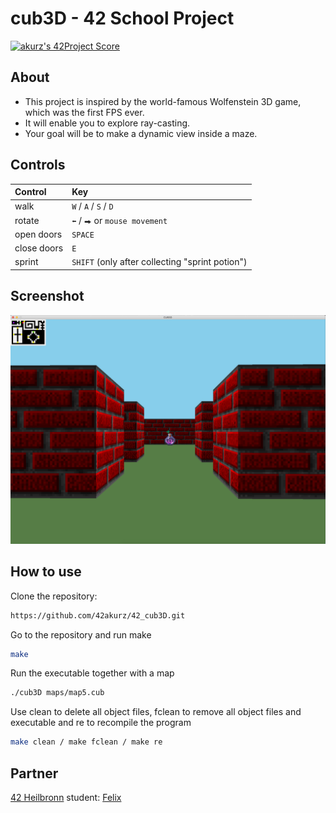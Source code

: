 # cub3D - 42 School Project

[![akurz's 42Project Score](https://badge42.herokuapp.com/api/project/akurz/cub3d)](https://github.com/JaeSeoKim/badge42)

## About
* This project is inspired by the world-famous Wolfenstein 3D game, which was the first FPS ever.  
* It will enable you to explore ray-casting.   
* Your goal will be to make a dynamic view inside a maze.


## Controls
| **Control** | **Key**       |
| :----       | :----         |
| walk        | ```W``` / ```A``` / ```S``` / ```D``` |
| rotate      | ```⬅``` / ```⮕``` or ```mouse movement```|
| open doors  | ```SPACE```|
| close doors | ```E```|
| sprint      | ```SHIFT``` (only after collecting "sprint potion")|


## Screenshot
![Screenshot](screenshot/cub_screen.png)

## How to use
Clone the repository:
```bash
https://github.com/42akurz/42_cub3D.git
```
Go to the repository and run make
```bash
make
```
Run the executable together with a map
```bash
./cub3D maps/map5.cub
```
Use clean to delete all object files, fclean to remove all object files and executable and re to recompile the program
```bash
make clean / make fclean / make re
```
## Partner
[42 Heilbronn](https://www.42heilbronn.de/en/) student: [Felix](https://github.com/fharing)

